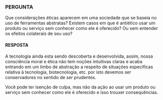 ### PERGUNTA
 
Que considerações éticas aparecem em uma sociedade que se baseia no uso de ferramentas
abstratas? Existem casos em que é antiético usar um produto ou serviço sem conhecer como ele
é oferecido? Ou sem entender os efeitos colaterais de seu uso?

#### RESPOSTA

A tecnologia ainda esta sendo descoberta e desenvolvida, assim, nossa consciência moral e ética não tem noções intuitivas claras e acaba entrando em um limbo de abstração a respeito de situações especificas relativa à tecnologia, biotecnologia, etc. por isto devemos ser conservadores no sentido de ser prudentes.

Você pode ter isenção de culpa, mas não da ação ao usar um produto ou serviço sem conhecer como ele
é oferecido e isso trouxer consequências.
